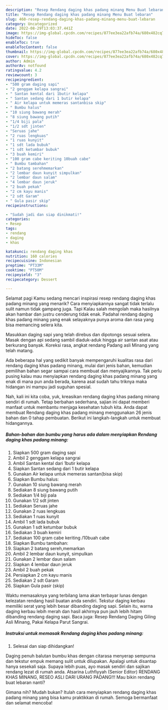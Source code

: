 ```yaml
---
description: "Resep Rendang daging khas padang minang Menu Buat lebaran"
title: "Resep Rendang daging khas padang minang Menu Buat lebaran"
slug: 460-resep-rendang-daging-khas-padang-minang-menu-buat-lebaran
category: Uncategorized
date: 2022-08-29T13:03:37.441Z
image: https://img-global.cpcdn.com/recipes/877ee3ea22afb74a/680x482cq70/rendang-daging-khas-padang-minang-foto-resep-utama.jpg
hideToc: false
enableToc: true
enableTocContent: false
thumbnail: https://img-global.cpcdn.com/recipes/877ee3ea22afb74a/680x482cq70/rendang-daging-khas-padang-minang-foto-resep-utama.jpg
cover: https://img-global.cpcdn.com/recipes/877ee3ea22afb74a/680x482cq70/rendang-daging-khas-padang-minang-foto-resep-utama.jpg
author: Admin
authorAv: notfound
ratingvalue: 4.2
reviewcount: 3
recipeingredient:
- "500 gram daging sapi"
- "2 genggam kelapa sangrai"
- " Santan kental dari 1butir kelapa"
- " Santan sedang dari 1 butir kelapa"
- " Air kelapa untuk memeras santanbisa skip"
- " Bumbu halus"
- "10 siung bawang merah"
- "8 siung bawang putih"
- "1/4 biji pala"
- "1/2 sdt jinten"
- "Seruas jahe"
- "2 ruas lengkuas"
- "1 ruas kunyit"
- "1 sdt lada bubuk"
- "1 sdt ketumbar bubuk"
- "3 buah kemiri"
- "100 gram cabe keriting 10buah cabe"
- " Bumbu tambahan"
- "2 batang serehmemarkan"
- "2 lembar daun kunyit simpulkan"
- "2 lembar daun salam"
- "4 lembar daun jeruk"
- "2 buah pekak"
- "2 cm kayu manis"
- "2 sdt Garam"
- " Gula pasir skip"
recipeinstructions:

- "Sudah jadi dan siap dinikmati!"
categories:
- Resep
tags:
- rendang
- daging
- khas

katakunci: rendang daging khas 
nutrition: 160 calories
recipecuisine: Indonesian
preptime: "PT33M"
cooktime: "PT50M"
recipeyield: "3"
recipecategory: Dessert

---
```



Selamat pagi Kamu sedang mencari inspirasi resep rendang daging khas padang minang yang menarik? Cara menyiapkannya sangat tidak terlalu sulit namun tidak gampang juga. Tapi Kalau salah mengolah maka hasilnya akan hambar dan justru cenderung tidak enak. Padahal rendang daging khas padang minang yang enak selayaknya punya aroma dan rasa yang bisa memancing selera kita.


Masukkan daging sapi yang telah direbus dan dipotongs sesuai selera. Masak dengan api sedang sambil diaduk-aduk hingga air santan asat atau berkurang banyak. Koreksi rasa, angkat rendang Padang asli Minang yang telah matang.

Ada beberapa hal yang sedikit banyak mempengaruhi kualitas rasa dari rendang daging khas padang minang, mulai dari jenis bahan, kemudian pemilihan bahan segar sampai cara membuat dan menyajikannya. Tak perlu pusing kalau mau menyiapkan rendang daging khas padang minang yang enak di mana pun anda berada, karena asal sudah tahu triknya maka hidangan ini mampu jadi suguhan spesial.


Nah, kali ini kita coba, yuk, kreasikan rendang daging khas padang minang sendiri di rumah. Tetap berbahan sederhana, sajian ini dapat memberi manfaat untuk membantu menjaga kesehatan tubuh kita. Anda dapat membuat Rendang daging khas padang minang menggunakan 26 jenis bahan dan 0 tahap pembuatan. Berikut ini langkah-langkah untuk membuat hidangannya.

<!--inarticleads1-->

##### Bahan-bahan dan bumbu yang harus ada dalam menyiapkan Rendang daging khas padang minang:

1. Siapkan 500 gram daging sapi
1. Ambil 2 genggam kelapa sangrai
1. Ambil  Santan kental dari 1butir kelapa
1. Siapkan  Santan sedang dari 1 butir kelapa
1. Gunakan  Air kelapa untuk memeras santan(bisa skip)
1. Siapkan  Bumbu halus:
1. Gunakan 10 siung bawang merah
1. Sediakan 8 siung bawang putih
1. Sediakan 1/4 biji pala
1. Gunakan 1/2 sdt jinten
1. Sediakan Seruas jahe
1. Gunakan 2 ruas lengkuas
1. Sediakan 1 ruas kunyit
1. Ambil 1 sdt lada bubuk
1. Gunakan 1 sdt ketumbar bubuk
1. Sediakan 3 buah kemiri
1. Sediakan 100 gram cabe keriting /10buah cabe
1. Siapkan  Bumbu tambahan:
1. Siapkan 2 batang sereh,memarkan
1. Ambil 2 lembar daun kunyit, simpulkan
1. Gunakan 2 lembar daun salam
1. Siapkan 4 lembar daun jeruk
1. Ambil 2 buah pekak
1. Persiapkan 2 cm kayu manis
1. Sediakan 2 sdt Garam
1. Siapkan  Gula pasir (skip)


Waktu memasaknya yang terbilang lama akan terbayar lunas dengan kelezatan rendang hasil buatan anda sendiri. Tekstur daging kerbau memiliki serat yang lebih besar dibanding daging sapi. Selain itu, warna daging kerbau lebih merah dan hasil akhirnya pun jauh lebih hitam dibanding rendang daging sapi. Baca juga: Resep Rendang Daging Giling Asli Minang, Pakai Kelapa Parut Sangrai. 

<!--inarticleads2-->

##### Instruksi untuk memasak Rendang daging khas padang minang:


1. Selesai dan siap dihidangkan!

Daging penuh balutan bumbu khas dengan citarasa menyerap sempurna dan tekstur empuk memang sulit untuk dilupakan. Apalagi untuk disantap hanya sesekali saja. Supaya lebih puas, ayo masak sendiri dan sajikan rendang lezat di rumah anda. Atsarina Luthfiyyah (Senior Editor) RENDANG KHAS MINANG, RESEO ASLI DARI URANG PADANG!!! Mau bikin rendang buat lebaran nanti? 

Gimana nih? Mudah bukan? Itulah cara menyiapkan rendang daging khas padang minang yang bisa kamu praktikkan di rumah. Semoga bermanfaat dan selamat mencoba!
